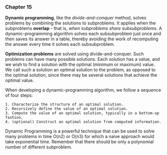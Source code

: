### Chapter 15

**Dynamic programming**, like the _divide-and-conquer_ method, solves problems by
combining the solutions to subproblems. It applies when the subproblems **overlap** - that
is, _when subproblems share subsubproblems_.  A dynamic-programming algorithm solves each
subsubproblem just once and then saves its answer in a table, thereby avoiding the work of
recomputing the answer every time it solves each subsubproblem.

**Optimization problems** are solved using divide-and-conquer. Such problems can have many
possible solutions. Each solution has a value, and we wish to find a solution with the
optimal (minimum or maximum) value. We call such a solution an optimal solution to the
problem, as opposed to the optimal solution, since there may be several solutions that
achieve the optimal value.

When developing a dynamic-programming algorithm, we follow a sequence of four steps:

```
1. Characterize the structure of an optimal solution.
2. Recursively define the value of an optimal solution.
3. Compute the value of an optimal solution, typically in a bottom-up fashion.
4. (optional) Construct an optimal solution from computed information.
```

Dynamic Programming is a powerful technique that can be used to solve many problems in
time O(n2) or O(n3) for which a naive approach would take exponential time. Remember that
there should be only a polynomial number of different subproblem.
